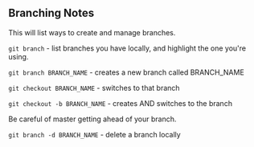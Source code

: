 ## Branching Notes

This will list ways to create and manage branches.

`git branch` - list branches you have locally, and highlight the one you're using.





`git branch BRANCH_NAME` - creates a new branch called BRANCH_NAME

`git checkout BRANCH_NAME` - switches to that branch

`git checkout -b BRANCH_NAME` - creates AND switches to the branch

Be careful of master getting ahead of your branch.

`git branch -d BRANCH_NAME` - delete a branch locally

